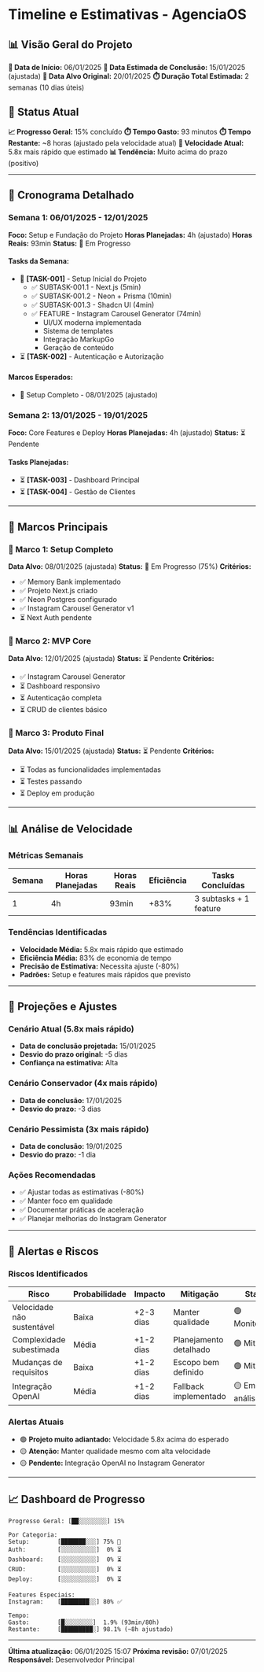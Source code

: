 # Timeline e Estimativas - AgenciaOS

## 📊 Visão Geral do Projeto
**📅 Data de Início:** 06/01/2025
**📅 Data Estimada de Conclusão:** 15/01/2025 (ajustada)
**📅 Data Alvo Original:** 20/01/2025
**⏱️ Duração Total Estimada:** 2 semanas (10 dias úteis)

## 🎯 Status Atual
**📈 Progresso Geral:** 15% concluído
**⏱️ Tempo Gasto:** 93 minutos
**⏱️ Tempo Restante:** ~8 horas (ajustado pela velocidade atual)
**🚀 Velocidade Atual:** 5.8x mais rápido que estimado
**📊 Tendência:** Muito acima do prazo (positivo)

---

## 📅 Cronograma Detalhado

### Semana 1: 06/01/2025 - 12/01/2025
**Foco:** Setup e Fundação do Projeto
**Horas Planejadas:** 4h (ajustado)
**Horas Reais:** 93min
**Status:** 🔄 Em Progresso

#### Tasks da Semana:
- 🔄 **[TASK-001]** - Setup Inicial do Projeto
  - ✅ SUBTASK-001.1 - Next.js (5min)
  - ✅ SUBTASK-001.2 - Neon + Prisma (10min)
  - ✅ SUBTASK-001.3 - Shadcn UI (4min)
  - ✅ FEATURE - Instagram Carousel Generator (74min)
    - UI/UX moderna implementada
    - Sistema de templates
    - Integração MarkupGo
    - Geração de conteúdo
- ⏳ **[TASK-002]** - Autenticação e Autorização

#### Marcos Esperados:
- 🎯 Setup Completo - 08/01/2025 (ajustado)

### Semana 2: 13/01/2025 - 19/01/2025
**Foco:** Core Features e Deploy
**Horas Planejadas:** 4h (ajustado)
**Status:** ⏳ Pendente

#### Tasks Planejadas:
- ⏳ **[TASK-003]** - Dashboard Principal
- ⏳ **[TASK-004]** - Gestão de Clientes

---

## 🎯 Marcos Principais

### 🏁 Marco 1: Setup Completo
**Data Alvo:** 08/01/2025 (ajustada)
**Status:** 🔄 Em Progresso (75%)
**Critérios:**
- ✅ Memory Bank implementado
- ✅ Projeto Next.js criado
- ✅ Neon Postgres configurado
- ✅ Instagram Carousel Generator v1
- ⏳ Next Auth pendente

### 🏁 Marco 2: MVP Core
**Data Alvo:** 12/01/2025 (ajustada)
**Status:** ⏳ Pendente
**Critérios:**
- ✅ Instagram Carousel Generator
- ⏳ Dashboard responsivo
- ⏳ Autenticação completa
- ⏳ CRUD de clientes básico

### 🏁 Marco 3: Produto Final
**Data Alvo:** 15/01/2025 (ajustada)
**Status:** ⏳ Pendente
**Critérios:**
- ⏳ Todas as funcionalidades implementadas
- ⏳ Testes passando
- ⏳ Deploy em produção

---

## 📊 Análise de Velocidade

### Métricas Semanais
| Semana | Horas Planejadas | Horas Reais | Eficiência | Tasks Concluídas |
|--------|------------------|-------------|------------|------------------|
| 1 | 4h | 93min | +83% | 3 subtasks + 1 feature |

### Tendências Identificadas
- **Velocidade Média:** 5.8x mais rápido que estimado
- **Eficiência Média:** 83% de economia de tempo
- **Precisão de Estimativa:** Necessita ajuste (-80%)
- **Padrões:** Setup e features mais rápidos que previsto

---

## 🔮 Projeções e Ajustes

### Cenário Atual (5.8x mais rápido)
- **Data de conclusão projetada:** 15/01/2025
- **Desvio do prazo original:** -5 dias
- **Confiança na estimativa:** Alta

### Cenário Conservador (4x mais rápido)
- **Data de conclusão:** 17/01/2025
- **Desvio do prazo:** -3 dias

### Cenário Pessimista (3x mais rápido)
- **Data de conclusão:** 19/01/2025
- **Desvio do prazo:** -1 dia

### Ações Recomendadas
- ✅ Ajustar todas as estimativas (-80%)
- ✅ Manter foco em qualidade
- ✅ Documentar práticas de aceleração
- ✅ Planejar melhorias do Instagram Generator

---

## 🚨 Alertas e Riscos

### Riscos Identificados
| Risco | Probabilidade | Impacto | Mitigação | Status |
|-------|---------------|---------|-----------|--------|
| Velocidade não sustentável | Baixa | +2-3 dias | Manter qualidade | 🟢 Monitorando |
| Complexidade subestimada | Média | +1-2 dias | Planejamento detalhado | 🟢 Mitigado |
| Mudanças de requisitos | Baixa | +1-2 dias | Escopo bem definido | 🟢 Mitigado |
| Integração OpenAI | Média | +1-2 dias | Fallback implementado | 🟡 Em análise |

### Alertas Atuais
- 🟢 **Projeto muito adiantado:** Velocidade 5.8x acima do esperado
- 🟡 **Atenção:** Manter qualidade mesmo com alta velocidade
- 🟡 **Pendente:** Integração OpenAI no Instagram Generator

---

## 📈 Dashboard de Progresso

```
Progresso Geral: [██░░░░░░░░] 15%

Por Categoria:
Setup:        [███████░░░] 75% 🔄
Auth:         [░░░░░░░░░░]  0% ⏳
Dashboard:    [░░░░░░░░░░]  0% ⏳
CRUD:         [░░░░░░░░░░]  0% ⏳
Deploy:       [░░░░░░░░░░]  0% ⏳

Features Especiais:
Instagram:    [████████░░] 80% ✅

Tempo:
Gasto:        [█░░░░░░░░]  1.9% (93min/80h)
Restante:     [█████████░] 98.1% (~8h ajustado)
```

---
**Última atualização:** 06/01/2025 15:07
**Próxima revisão:** 07/01/2025
**Responsável:** Desenvolvedor Principal 